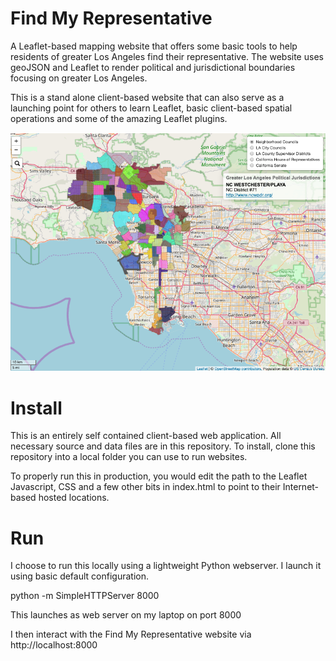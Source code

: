 Find My Representative
============

A Leaflet-based mapping website that offers some basic tools to help residents 
of greater Los Angeles find their representative.  The website uses geoJSON
and Leaflet to render political and jurisdictional boundaries focusing on
greater Los Angeles.  

This is a stand alone client-based website that can also serve as a launching 
point for others to learn Leaflet, basic client-based spatial operations and 
some of the amazing Leaflet plugins.

![Image](https://github.com/CordThomas/find-my-prepresentative/blob/master/images/find-my-representative.png)

# Install

This is an entirely self contained client-based web application.  All necessary
source and data files are in this repository.  To install, clone this repository
into a local folder you can use to run websites.

To properly run this in production, you would edit the path to the Leaflet
Javascript, CSS and a few other bits in index.html to point to their Internet-based
hosted locations.

# Run

I choose to run this locally using a lightweight Python webserver.  I launch it
using basic default configuration.

python -m SimpleHTTPServer 8000 

This launches as web server on my laptop on port 8000

I then interact with the Find My Representative website via http://localhost:8000

 